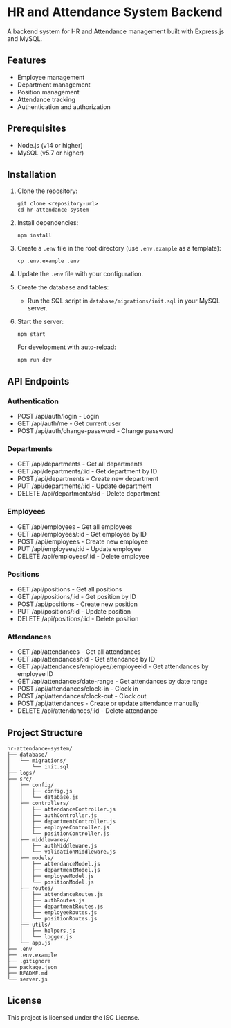 # HR and Attendance System Backend

A backend system for HR and Attendance management built with Express.js and MySQL.

## Features

- Employee management
- Department management
- Position management
- Attendance tracking
- Authentication and authorization

## Prerequisites

- Node.js (v14 or higher)
- MySQL (v5.7 or higher)

## Installation

1. Clone the repository:

   ```
   git clone <repository-url>
   cd hr-attendance-system
   ```

2. Install dependencies:

   ```
   npm install
   ```

3. Create a `.env` file in the root directory (use `.env.example` as a template):

   ```
   cp .env.example .env
   ```

4. Update the `.env` file with your configuration.

5. Create the database and tables:

   - Run the SQL script in `database/migrations/init.sql` in your MySQL server.

6. Start the server:

   ```
   npm start
   ```

   For development with auto-reload:

   ```
   npm run dev
   ```

## API Endpoints

### Authentication

- POST /api/auth/login - Login
- GET /api/auth/me - Get current user
- POST /api/auth/change-password - Change password

### Departments

- GET /api/departments - Get all departments
- GET /api/departments/:id - Get department by ID
- POST /api/departments - Create new department
- PUT /api/departments/:id - Update department
- DELETE /api/departments/:id - Delete department

### Employees

- GET /api/employees - Get all employees
- GET /api/employees/:id - Get employee by ID
- POST /api/employees - Create new employee
- PUT /api/employees/:id - Update employee
- DELETE /api/employees/:id - Delete employee

### Positions

- GET /api/positions - Get all positions
- GET /api/positions/:id - Get position by ID
- POST /api/positions - Create new position
- PUT /api/positions/:id - Update position
- DELETE /api/positions/:id - Delete position

### Attendances

- GET /api/attendances - Get all attendances
- GET /api/attendances/:id - Get attendance by ID
- GET /api/attendances/employee/:employeeId - Get attendances by employee ID
- GET /api/attendances/date-range - Get attendances by date range
- POST /api/attendances/clock-in - Clock in
- POST /api/attendances/clock-out - Clock out
- POST /api/attendances - Create or update attendance manually
- DELETE /api/attendances/:id - Delete attendance

## Project Structure

```
hr-attendance-system/
├── database/
│   └── migrations/
│       └── init.sql
├── logs/
├── src/
│   ├── config/
│   │   ├── config.js
│   │   └── database.js
│   ├── controllers/
│   │   ├── attendanceController.js
│   │   ├── authController.js
│   │   ├── departmentController.js
│   │   ├── employeeController.js
│   │   └── positionController.js
│   ├── middlewares/
│   │   ├── authMiddleware.js
│   │   └── validationMiddleware.js
│   ├── models/
│   │   ├── attendanceModel.js
│   │   ├── departmentModel.js
│   │   ├── employeeModel.js
│   │   └── positionModel.js
│   ├── routes/
│   │   ├── attendanceRoutes.js
│   │   ├── authRoutes.js
│   │   ├── departmentRoutes.js
│   │   ├── employeeRoutes.js
│   │   └── positionRoutes.js
│   ├── utils/
│   │   ├── helpers.js
│   │   └── logger.js
│   └── app.js
├── .env
├── .env.example
├── .gitignore
├── package.json
├── README.md
└── server.js
```

## License

This project is licensed under the ISC License.
